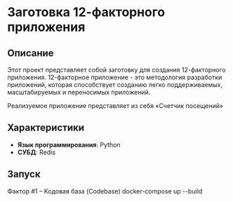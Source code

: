 # Заготовка 12-факторного приложения

## Описание
Этот проект представляет собой заготовку для создания 12-факторного приложения. 12-факторное приложение - это методология разработки приложений, которая способствует созданию легко поддерживаемых, масштабируемых и переносимых приложений. 

Реализуемое приложение представляет из себя «Счетчик посещений»
## Характеристики
- **Язык программирования**: Python
- **СУБД**: Redis

## Запуск
Фактор #1 – Кодовая база (Codebase)
docker-compose up --build
